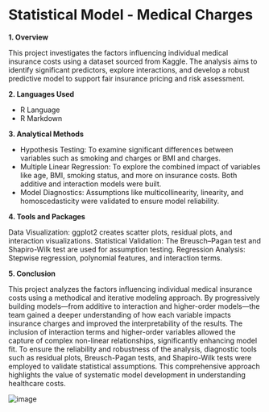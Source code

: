 # Statistical Model - Medical Charges

**1. Overview**  

This project investigates the factors influencing individual medical insurance costs using a dataset sourced from Kaggle. The analysis aims to identify significant predictors, explore interactions, and develop a robust predictive model to support fair insurance pricing and risk assessment.

**2. Languages Used**  

- R Language
- R Markdown

**3. Analytical Methods**  

- Hypothesis Testing: To examine significant differences between variables such as smoking and charges or BMI and charges.
- Multiple Linear Regression: To explore the combined impact of variables like age, BMI, smoking status, and more on insurance costs. Both additive and interaction models were built.
- Model Diagnostics: Assumptions like multicollinearity, linearity, and homoscedasticity were validated to ensure model reliability.

**4. Tools and Packages**  

Data Visualization: ggplot2 creates scatter plots, residual plots, and interaction visualizations.
Statistical Validation: The Breusch–Pagan test and Shapiro-Wilk test are used for assumption testing.
Regression Analysis: Stepwise regression, polynomial features, and interaction terms.

**5. Conclusion**

This project analyzes the factors influencing individual medical insurance costs using a methodical and iterative modeling approach. By progressively building models—from additive to interaction and higher-order models—the team gained a deeper understanding of how each variable impacts insurance charges and improved the interpretability of the results. The inclusion of interaction terms and higher-order variables allowed the capture of complex non-linear relationships, significantly enhancing model fit. To ensure the reliability and robustness of the analysis, diagnostic tools such as residual plots, Breusch-Pagan tests, and Shapiro-Wilk tests were employed to validate statistical assumptions. This comprehensive approach highlights the value of systematic model development in understanding healthcare costs.

![image](https://github.com/user-attachments/assets/9124b4a2-5733-489e-a106-92734e7fc1ee)

